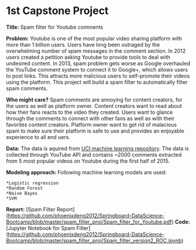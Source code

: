 # 1st Capstone Project

**Title:** Spam filter for Youtube comments

**Problem:** Youtube is one of the most popular video sharing platform with more than 1 billion users. Users have long been outraged by the overwhelming number of spam messages in the comment section. In 2012 users created a petition asking Youtube to provide tools to deal with undesired content. In 2013, spam problem gets worse as Google overhauled the YouTube comment system to connect it to Google+, which allows users to post links. This attracts more malicious users to self-promote their videos using the platform. This project will build a spam filter to automatically filter spam comments.

**Who might care?** Spam comments are annoying for content creators, for the users as well as platform owner. Content creators want to read about how their fans reacts to the video they created. Users want to glance through the comments to connect with other fans as well as with their favorites content creators. Platform owner want to get rid of malacious spam to make sure their platform is safe to use and provides an enjoyable experience to all end uers.

**Data:** The data is aquired from [UCI machine learning repository](https://archive.ics.uci.edu/ml/datasets/YouTube+Spam+Collection). The data is collected through YouTube API and contains ~2000 comments extracted from 5 most popular videos on Youtube during the first half of 2015.

**Modeling approach:** Following machine learning models are used:
 
	*Logistic regression
	*Random Forest
	*Naive Bayes
	*SVM
**Report:** [Spam Filter Report] (https://github.com/phoenixdeng2012/Springboard-DataScience-Bootcamp/blob/master/spam_filter_proj/Spam_filter_for_Youtube.pdf)
**Code:** [Jupyter Notebook for Spam Filter] (https://github.com/phoenixdeng2012/Springboard-DataScience-Bootcamp/blob/master/spam_filter_proj/Spam_filter_version2_ROC.ipynb)


    
